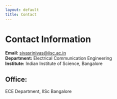 ```yaml
---
layout: default
title: Contact
---
```


# Contact Information

**Email:** sivasrinivas@iisc.ac.in  
**Department:** Electrical Communication Engineering  
**Institute:** Indian Institute of Science, Bangalore

## Office:
ECE Department, IISc Bangalore